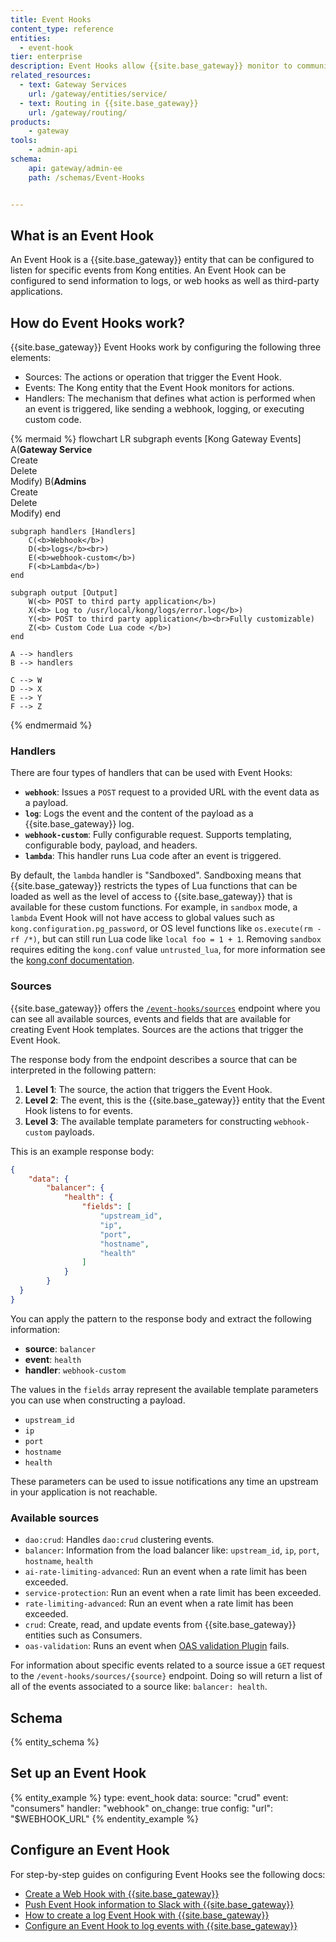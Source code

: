 ```yaml
---
title: Event Hooks
content_type: reference
entities:
  - event-hook
tier: enterprise
description: Event Hooks allow {{site.base_gateway}} monitor to communicate with target services or resources, notifying the target resource that an event was triggered. 
related_resources:
  - text: Gateway Services
    url: /gateway/entities/service/
  - text: Routing in {{site.base_gateway}}
    url: /gateway/routing/
products:
    - gateway
tools:
    - admin-api
schema:
    api: gateway/admin-ee
    path: /schemas/Event-Hooks


---
```


## What is an Event Hook

An Event Hook is a {{site.base_gateway}} entity that can be configured to listen for specific events from Kong entities. An Event Hook can be configured to send information to logs, or web hooks as well as third-party applications. 

## How do Event Hooks work?

{{site.base_gateway}} Event Hooks work by configuring the following three elements: 

* Sources: The actions or operation that trigger the Event Hook.
* Events: The Kong entity that the Event Hook monitors for actions.
* Handlers: The mechanism that defines what action is performed when an event is triggered, like sending a webhook, logging, or executing custom code.

<!-- vale off -->
{% mermaid %}
flowchart LR
    subgraph events [Kong Gateway Events]
        A(<b>Gateway Service</b><br>Create<br>Delete<br>Modify)
        B(<b>Admins</b><br>Create<br>Delete<br>Modify)
    end 

    subgraph handlers [Handlers]
        C(<b>Webhook</b>)
        D(<b>logs</b><br>)
        E(<b>webhook-custom</b>)
        F(<b>Lambda</b>)
    end

    subgraph output [Output]
        W(<b> POST to third party application</b>)
        X(<b> Log to /usr/local/kong/logs/error.log</b>)
        Y(<b> POST to third party application</b><br>Fully customizable)
        Z(<b> Custom Code Lua code </b>)
    end
    
    A --> handlers
    B --> handlers

    C --> W
    D --> X
    E --> Y
    F --> Z 
{% endmermaid %}
<!-- vale on -->

### Handlers

There are four types of handlers that can be used with Event Hooks:  

* **`webhook`**: Issues a `POST` request to a provided URL with the event data as a payload. 
* **`log`**: Logs the event and the content of the payload as a {{site.base_gateway}} log.
* **`webhook-custom`**: Fully configurable request. Supports templating, configurable body, payload, and headers. 
* **`lambda`**: This handler runs Lua code after an event is triggered.

By default, the `lambda` handler is "Sandboxed". Sandboxing means that {{site.base_gateway}} restricts the types of Lua functions that can be loaded as well as the level of access to {{site.base_gateway}} that is available for these custom functions. For example, in `sandbox` mode, a `lambda` Event Hook will not have access to global values such as `kong.configuration.pg_password`, or OS level functions like `os.execute(rm -rf /*)`, but can still run Lua code like `local foo = 1 + 1`. Removing `sandbox` requires editing the `kong.conf` value `untrusted_lua`, for more information see the [kong.conf documentation](https://docs.konghq.com/gateway/3.9.x/reference/configuration/#untrusted_lua).

### Sources

{{site.base_gateway}} offers the [`/event-hooks/sources`](/api/gateway/admin-ee/#/Event-hooks/get-event-hooks-sources) endpoint where you can see all available sources, events and fields that are available for creating Event Hook templates. Sources are the actions that trigger the Event Hook.

The response body from the endpoint describes a source that can be interpreted in the following pattern: 

1. **Level 1**: The source, the action that triggers the Event Hook.
2. **Level 2**: The event, this is the {{site.base_gateway}} entity that the Event Hook listens to for events.
3. **Level 3**: The available template parameters for constructing `webhook-custom` payloads. 

This is an example response body: 


```json
{
	"data": {
		"balancer": {
			"health": {
				"fields": [
					"upstream_id",
					"ip",
					"port",
					"hostname",
					"health"
				]
			}
		}
  }
}
```

You can apply the pattern to the response body and extract the following information: 

* **source**: `balancer`
* **event**: `health`
* **handler**: `webhook-custom`

The values in the `fields` array represent the available template parameters you can use when constructing a payload.

* `upstream_id`
* `ip`
* `port`
* `hostname`
* `health`

These parameters can be used to issue notifications any time an upstream in your application is not reachable. 


### Available sources

- `dao:crud`: Handles `dao:crud` clustering events.
- `balancer`: Information from the load balancer like: `upstream_id`, `ip`, `port`, `hostname`, `health`
- `ai-rate-limiting-advanced`: Run an event when a rate limit has been exceeded.
- `service-protection`: Run an event when a rate limit has been exceeded.
- `rate-limiting-advanced`: Run an event when a rate limit has been exceeded.
- `crud`: Create, read, and update events from {{site.base_gateway}} entities such as Consumers.
- `oas-validation`: Runs an event when [OAS validation Plugin](/plugins/oas-validation/) fails.

For information about specific events related to a source issue a `GET` request to the `/event-hooks/sources/{source}` endpoint. Doing so will return a list of all of the events associated to a source like: `balancer: health`. 

## Schema

{% entity_schema %}

## Set up an Event Hook

{% entity_example %}
type: event_hook
data:
  source: "crud"
  event: "consumers"
  handler: "webhook"
  on_change: true
  config:
      "url": "$WEBHOOK_URL"
{% endentity_example %}


## Configure an Event Hook


For step-by-step guides on configuring Event Hooks see the following docs: 

* [Create a Web Hook with {{site.base_gateway}}](/how-to/create-a-webhook-with-kong-gateway/)
* [Push Event Hook information to Slack with {{site.base_gateway}}](/how-to/create-a-custom-webhook-slack-with-kong-gateway/)
* [How to create a log Event Hook with {{site.base_gateway}}](/how-to/create-a-log-event-hook-with-kong-gateway/)
* [Configure an Event Hook to log events with {{site.base_gateway}}](/how-to/create-a-lambda-event-hook-with-kong-gateway/)

